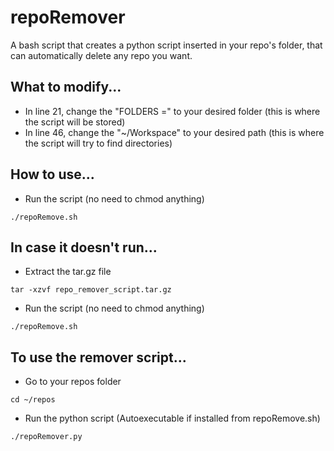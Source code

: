 # repoRemover

A bash script that creates a python script inserted in your repo's folder, that can automatically delete any repo you want.

## What to modify...

* In line 21, change the "FOLDERS =" to your desired folder (this is where the script will be stored)
* In line 46, change the "~/Workspace" to your desired path (this is where the script will try to find directories)

## How to use...

* Run the script (no need to chmod anything)

```
./repoRemove.sh 
```

## In case it doesn't run...

* Extract the tar.gz file

```
tar -xzvf repo_remover_script.tar.gz
```

* Run the script (no need to chmod anything)

```
./repoRemove.sh 
```

## To use the remover script...

* Go to your repos folder

```
cd ~/repos
```

* Run the python script (Autoexecutable if installed from repoRemove.sh)

```
./repoRemover.py 
```

